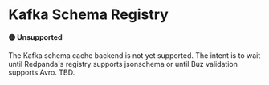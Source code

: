 # Kafka Schema Registry

**🟡 Unsupported**

The Kafka schema cache backend is not yet supported. The intent is to wait until Redpanda's registry supports jsonschema or until Buz validation supports Avro. TBD.
